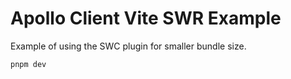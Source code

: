 # Apollo Client Vite SWR Example

Example of using the SWC plugin for smaller bundle size.

```bash
pnpm dev
```
